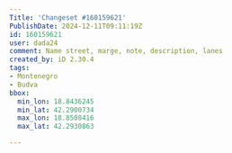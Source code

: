 ```yaml
---
Title: 'Changeset #160159621'
PublishDate: 2024-12-11T09:11:19Z
id: 160159621
user: dada24
comment: Name street, marge, note, description, lanes
created_by: iD 2.30.4
tags:
- Montenegro
- Budva
bbox:
  min_lon: 18.8436245
  min_lat: 42.2900734
  max_lon: 18.8508416
  max_lat: 42.2930863

---
```

